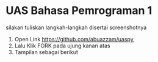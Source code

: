 # UAS Bahasa Pemrograman 1

silakan tuliskan langkah-langkah disertai screenshotnya
1. Open Link https://github.com/abuazzam/uaspy,
2. Lalu Klik FORK pada ujung kanan atas
3. Tampilan sebagai berikut
